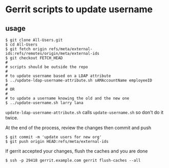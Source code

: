 # Gerrit scripts to update username
## usage
```
$ git clone All-Users.git
$ cd All-Users
$ git fetch origin refs/meta/external-ids:refs/remotes/origin/meta/external-ids
$ git checkout FETCH_HEAD
#
# scripts should be outside the repo
#
# to update username based on a LDAP attribute
$ ../update-ldap-username-attribute.sh sAMAccountName employeeID
#
# OR
#
# to update a username knowing the old and the new one
$ ../update-username.sh larry lana
```

`update-ldap-username-attribute.sh` calls `update-username.sh` so don't do it twice.

At the end of the process, review the changes then commit and push
```
$ git commit -m 'update users for new org'
$ git push origin HEAD:refs/meta/external-ids
```

If gerrit accepted your changes, flush the caches and you are done
```
$ ssh -p 29418 gerrit.example.com gerrit flush-caches --all
```
